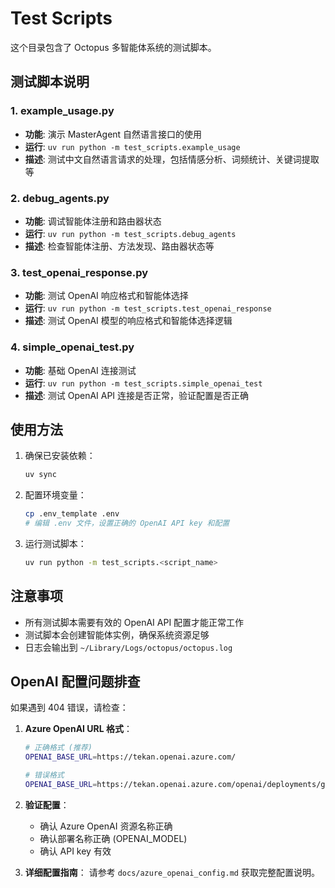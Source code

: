 # Test Scripts

这个目录包含了 Octopus 多智能体系统的测试脚本。

## 测试脚本说明

### 1. example_usage.py
- **功能**: 演示 MasterAgent 自然语言接口的使用
- **运行**: `uv run python -m test_scripts.example_usage`
- **描述**: 测试中文自然语言请求的处理，包括情感分析、词频统计、关键词提取等

### 2. debug_agents.py
- **功能**: 调试智能体注册和路由器状态
- **运行**: `uv run python -m test_scripts.debug_agents`
- **描述**: 检查智能体注册、方法发现、路由器状态等

### 3. test_openai_response.py
- **功能**: 测试 OpenAI 响应格式和智能体选择
- **运行**: `uv run python -m test_scripts.test_openai_response`
- **描述**: 测试 OpenAI 模型的响应格式和智能体选择逻辑

### 4. simple_openai_test.py
- **功能**: 基础 OpenAI 连接测试
- **运行**: `uv run python -m test_scripts.simple_openai_test`
- **描述**: 测试 OpenAI API 连接是否正常，验证配置是否正确

## 使用方法

1. 确保已安装依赖：
   ```bash
   uv sync
   ```

2. 配置环境变量：
   ```bash
   cp .env_template .env
   # 编辑 .env 文件，设置正确的 OpenAI API key 和配置
   ```

3. 运行测试脚本：
   ```bash
   uv run python -m test_scripts.<script_name>
   ```

## 注意事项

- 所有测试脚本需要有效的 OpenAI API 配置才能正常工作
- 测试脚本会创建智能体实例，确保系统资源足够
- 日志会输出到 `~/Library/Logs/octopus/octopus.log`

## OpenAI 配置问题排查

如果遇到 404 错误，请检查：

1. **Azure OpenAI URL 格式**：
   ```bash
   # 正确格式 (推荐)
   OPENAI_BASE_URL=https://tekan.openai.azure.com/
   
   # 错误格式
   OPENAI_BASE_URL=https://tekan.openai.azure.com/openai/deployments/gpt4o
   ```

2. **验证配置**：
   - 确认 Azure OpenAI 资源名称正确
   - 确认部署名称正确 (OPENAI_MODEL)
   - 确认 API key 有效

3. **详细配置指南**：
   请参考 `docs/azure_openai_config.md` 获取完整配置说明。 